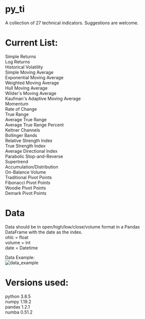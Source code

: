 # py_ti
A collection of 27 technical indicators. Suggestions are welcome.

# Current List:<br />
Simple Returns<br />
Log Returns<br />
Historical Volatility<br />
Simple Moving Average<br />
Exponential Moving Average<br />
Weighted Moving Average<br />
Hull Moving Average<br />
Wilder's Moving Average<br />
Kaufman's Adaptive Moving Average<br />
Momentum<br />
Rate of Change<br />
True Range<br />
Average True Range<br />
Average True Range Percent<br />
Keltner Channels<br />
Bollinger Bands<br />
Relative Strength Index<br />
True Strength Index<br />
Average Directional Index<br />
Parabolic Stop-and-Reverse<br />
Supertrend<br />
Accumulation/Distribution<br />
On-Balance Volume<br />
Traditional Pivot Points<br />
Fibonacci Pivot Points<br />
Woodie Pivot Points<br />
Demark Pivot Points<br />

# Data
Data should be in open/high/low/close/volume format in a Pandas DataFrame with the date as the index.<br />
ohlc = float<br />
volume = int<br />
date = Datetime<br />

Data Example:  
![data_example](https://user-images.githubusercontent.com/29778401/105869496-4b36a300-5fc5-11eb-8324-aaa0fc98f37d.png)

# Versions used:
python 3.8.5<br />
numpy 1.19.2<br />
pandas 1.2.1<br />
numba 0.51.2<br />
